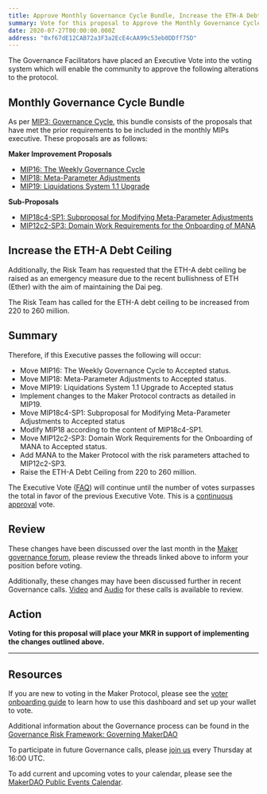 ```yaml
---
title: Approve Monthly Governance Cycle Bundle, Increase the ETH-A Debt Ceiling
summary: Vote for this proposal to Approve the Monthly Governance Cycle Bundle and Increase the ETH-A Debt Ceiling to 260 million.
date: 2020-07-27T00:00:00.000Z
address: "0xf67dE12CAB72a3F3a2EcE4cAA99c53eb0DDff75D"
---
```

The Governance Facilitators have placed an Executive Vote into the voting system which will enable the community to approve the following alterations to the protocol.

## Monthly Governance Cycle Bundle

As per [MIP3: Governance Cycle](https://github.com/makerdao/mips/blob/master/MIP3/mip3.md), this bundle consists of the proposals that have met the prior requirements to be included in the monthly MIPs executive. These proposals are as follows:

**Maker Improvement Proposals**
- [MIP16: The Weekly Governance Cycle](https://forum.makerdao.com/t/3008)
- [MIP18: Meta-Parameter Adjustments](https://forum.makerdao.com/t/3118)
- [MIP19: Liquidations System 1.1 Upgrade](https://forum.makerdao.com/t/3098)

**Sub-Proposals**
- [MIP18c4-SP1: Subproposal for Modifying Meta-Parameter Adjustments](https://forum.makerdao.com/t/3119)
- [MIP12c2-SP3: Domain Work Requirements for the Onboarding of MANA](https://forum.makerdao.com/t/3139)

## Increase the ETH-A Debt Ceiling

Additionally, the Risk Team has requested that the ETH-A debt ceiling be raised as an emergency measure due to the recent bullishness of ETH (Ether) with the aim of maintaining the Dai peg.

The Risk Team has called for the ETH-A debt ceiling to be increased from 220 to 260 million.

## Summary

Therefore, if this Executive passes the following will occur:

- Move MIP16: The Weekly Governance Cycle to Accepted status.
- Move MIP18: Meta-Parameter Adjustments to Accepted status.
- Move MIP19: Liquidations System 1.1 Upgrade to Accepted status
- Implement changes to the Maker Protocol contracts as detailed in MIP19.
- Move MIP18c4-SP1: Subproposal for Modifying Meta-Parameter Adjustments to Accepted status
- Modify MIP18 according to the content of MIP18c4-SP1.
- Move MIP12c2-SP3: Domain Work Requirements for the Onboarding of MANA to Accepted status.
- Add MANA to the Maker Protocol with the risk parameters attached to MIP12c2-SP3.
- Raise the ETH-A Debt Ceiling from 220 to 260 million.

The Executive Vote ([FAQ](https://community-development.makerdao.com/makerdao-mcd-faqs/faqs#governance)) will continue until the number of votes surpasses the total in favor of the previous Executive Vote. This is a [continuous approval](https://community-development.makerdao.com/makerdao-mcd-faqs/faqs/governance#what-is-continuous-approval-voting) vote.

## Review

These changes have been discussed over the last month in the [Maker governance forum](https://forum.makerdao.com/), please review the threads linked above to inform your position before voting.  

Additionally, these changes may have been discussed further in recent Governance calls. [Video](https://www.youtube.com/playlist?list=PLLzkWCj8ywWNq5-90-Id6VPSsrk4OWVan) and [Audio](https://soundcloud.com/makerdao/sets/governance-calls) for these calls is available to review.

## Action

**Voting for this proposal will place your MKR in support of implementing the changes outlined above.**

---

## Resources

If you are new to voting in the Maker Protocol, please see the [voter onboarding guide](https://community-development.makerdao.com/onboarding/voter-onboarding) to learn how to use this dashboard and set up your wallet to vote.

Additional information about the Governance process can be found in the [Governance Risk Framework: Governing MakerDAO](https://community-development.makerdao.com/governance/governance-risk-framework)

To participate in future Governance calls, please [join us](https://community-development.makerdao.com/governance/governance-and-risk-meetings) every Thursday at 16:00 UTC.

To add current and upcoming votes to your calendar, please see the [MakerDAO Public Events Calendar](https://calendar.google.com/calendar/embed?src=makerdao.com_3efhm2ghipksegl009ktniomdk%40group.calendar.google.com&amp;ctz=America%2FLos_Angeles).
